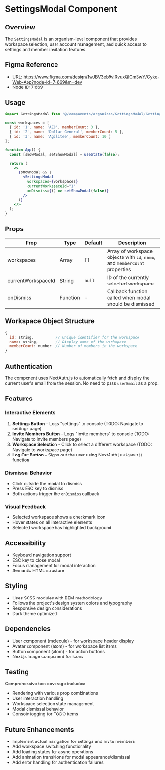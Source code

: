 # SettingsModal Component

## Overview
The `SettingsModal` is an organism-level component that provides workspace selection, user account management, and quick access to settings and member invitation features.

## Figma Reference
- URL: https://www.figma.com/design/1wJBV3eb9vlRvuxQICmBwY/Cyke-Web-App?node-id=7-669&m=dev
- Node ID: 7:669

## Usage

```jsx
import SettingsModal from '@/components/organisms/SettingsModal/SettingsModal';

const workspaces = [
  { id: '1', name: 'AEO', memberCount: 3 },
  { id: '2', name: 'Dollar General', memberCount: 5 },
  { id: '3', name: 'Agilitee', memberCount: 10 }
];

function App() {
  const [showModal, setShowModal] = useState(false);

  return (
    <>
      {showModal && (
        <SettingsModal
          workspaces={workspaces}
          currentWorkspaceId="1"
          onDismiss={() => setShowModal(false)}
        />
      )}
    </>
  );
}
```

## Props

| Prop | Type | Default | Description |
|------|------|---------|-------------|
| workspaces | Array | `[]` | Array of workspace objects with `id`, `name`, and `memberCount` properties |
| currentWorkspaceId | String | `null` | ID of the currently selected workspace |
| onDismiss | Function | - | Callback function called when modal should be dismissed |

## Workspace Object Structure

```javascript
{
  id: string,          // Unique identifier for the workspace
  name: string,        // Display name of the workspace
  memberCount: number  // Number of members in the workspace
}
```

## Authentication

The component uses NextAuth.js to automatically fetch and display the current user's email from the session. No need to pass `userEmail` as a prop.

## Features

### Interactive Elements
1. **Settings Button** - Logs "settings" to console (TODO: Navigate to settings page)
2. **Invite Members Button** - Logs "invite members" to console (TODO: Navigate to invite members page)
3. **Workspace Selection** - Click to select a different workspace (TODO: Navigate to workspace page)
4. **Log Out Button** - Signs out the user using NextAuth.js `signOut()` function

### Dismissal Behavior
- Click outside the modal to dismiss
- Press ESC key to dismiss
- Both actions trigger the `onDismiss` callback

### Visual Feedback
- Selected workspace shows a checkmark icon
- Hover states on all interactive elements
- Selected workspace has highlighted background

## Accessibility
- Keyboard navigation support
- ESC key to close modal
- Focus management for modal interaction
- Semantic HTML structure

## Styling
- Uses SCSS modules with BEM methodology
- Follows the project's design system colors and typography
- Responsive design considerations
- Dark theme optimized

## Dependencies
- User component (molecule) - for workspace header display
- Avatar component (atom) - for workspace list items
- Button component (atom) - for action buttons
- Next.js Image component for icons

## Testing
Comprehensive test coverage includes:
- Rendering with various prop combinations
- User interaction handling
- Workspace selection state management
- Modal dismissal behavior
- Console logging for TODO items

## Future Enhancements
- Implement actual navigation for settings and invite members
- Add workspace switching functionality
- Add loading states for async operations
- Add animation transitions for modal appearance/dismissal
- Add error handling for authentication failures